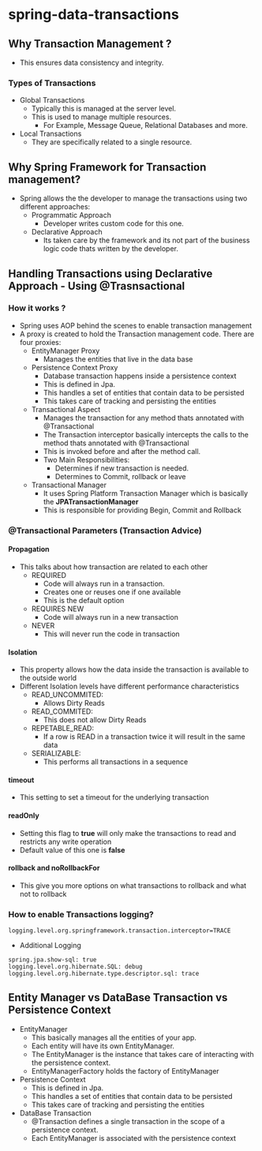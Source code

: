 # spring-data-transactions

## Why Transaction Management ?

- This ensures data consistency and integrity.

### Types of Transactions

- Global Transactions
  - Typically this is managed at the server level.
  - This is used to manage multiple resources.
    - For Example, Message Queue, Relational Databases and more.
- Local Transactions
  - They are specifically related to a single resource.

## Why Spring Framework for Transaction management?

- Spring allows the the developer to manage the transactions using two different approaches:
  - Programmatic Approach
    - Developer writes custom code for this one.
  - Declarative Approach
    - Its taken care by the framework and its not part of the business logic code thats written by the developer.

## Handling Transactions using Declarative Approach - Using @Trasnsactional

### How it works ?

- Spring uses AOP behind the scenes to enable transaction management
- A proxy is created to hold the Transaction management code. There are four proxies:
  - EntityManager Proxy
    - Manages the entities that live in the data base
  - Persistence Context Proxy
    - Database transaction happens inside a persistence context
    - This is defined in Jpa.
    - This handles a set of entities that contain data to be persisted
    - This takes care of tracking and persisting the entities
  - Transactional Aspect
    - Manages the transaction for any method thats annotated with @Transactional
    - The Transaction interceptor basically intercepts the calls to the method thats annotated with @Transactional
    - This is invoked before and after the method call.
    - Two Main Responsibilities:
      - Determines if new transaction is needed.
      - Determines to Commit, rollback or leave
  - Transactional Manager
    - It uses Spring Platform Transaction Manager which is basically the **JPATransactionManager**
    - This is responsible for providing Begin, Commit and Rollback

### @Transactional Parameters (Transaction Advice)

#### Propagation
- This talks about how transaction are related to each other
  - REQUIRED
    - Code will always run in a transaction.
    - Creates one or reuses one if one available
    - This is the default option
  - REQUIRES NEW
    - Code will always run in a new transaction
  - NEVER
    - This will never run the code in transaction

#### Isolation
- This property allows how the data inside the transaction is available to the outside world
- Different Isolation levels have different performance characteristics
  - READ_UNCOMMITED:
    - Allows Dirty Reads
  - READ_COMMITED:    
    - This does not allow Dirty Reads
  - REPETABLE_READ:    
    - If a row is READ in a transaction twice it will result in the same data
  - SERIALIZABLE:    
    - This performs all transactions in a sequence

#### timeout
- This setting to set a timeout for the underlying transaction

#### readOnly
- Setting this flag to **true** will only make the transactions to read and restricts any write operation
- Default value of this one is **false**

#### rollback and noRollbackFor
- This give you more options on what transactions to rollback and what not to rollback




### How to enable Transactions logging?

```
logging.level.org.springframework.transaction.interceptor=TRACE
```

-  Additional Logging

```
spring.jpa.show-sql: true
logging.level.org.hibernate.SQL: debug
logging.level.org.hibernate.type.descriptor.sql: trace
```

## Entity Manager vs DataBase Transaction vs Persistence Context

- EntityManager
  - This basically manages all the entities of your app.
  - Each entity will have its own EntityManager.
  - The EntityManager is the instance that takes care of interacting with the persistence context.
  - EntityManagerFactory holds the factory of EntityManager
- Persistence Context
  - This is defined in Jpa.
  - This handles a set of entities that contain data to be persisted
  - This takes care of tracking and persisting the entities
- DataBase Transaction  
  - @Transaction defines a single transaction in the scope of a persistence context.
  - Each EntityManager is associated with the persistence context
